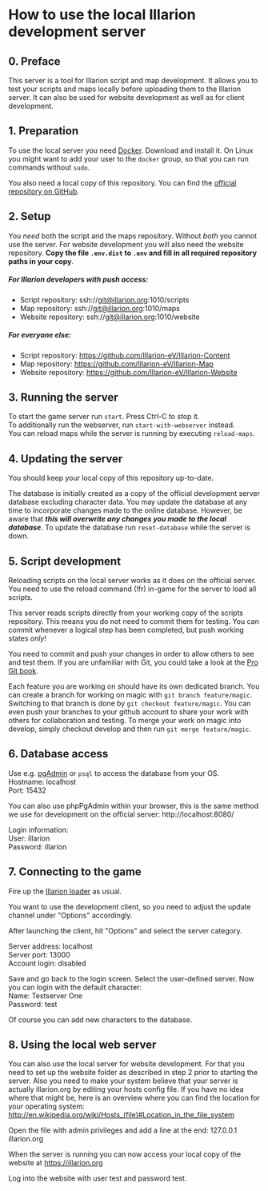 # How to use the local Illarion development server

## 0. Preface

This server is a tool for Illarion script and map development. It allows you to
test your scripts and maps locally before uploading them to the Illarion server. 
It can also be used for website development as well as for client development.

## 1. Preparation

To use the local server you need [Docker](https://www.docker.com). Download and
install it. On Linux you might want to add your user to the `docker` group,
so that you can run commands without `sudo`.

You also need a local copy of this repository. You can find the [official repository on GitHub](https://github.com/Illarion-eV/Illarion-Dev).

## 2. Setup

You _need_ both the script and the maps repository. Without
_both_ you cannot use the server. For website development you will also need the 
website repository.
**Copy the file `.env.dist` to `.env` and fill in all required repository paths in your copy**.

##### For Illarion developers with push access:

* Script repository: ssh://git@illarion.org:1010/scripts
* Map repository: ssh://git@illarion.org:1010/maps
* Website repository: ssh://git@illarion.org:1010/website

##### For everyone else:

* Script repository: https://github.com/Illarion-eV/Illarion-Content
* Map repository: https://github.com/Illarion-eV/Illarion-Map
* Website repository: https://github.com/Illarion-eV/Illarion-Website

## 3. Running the server

To start the game server run `start`. Press Ctrl-C to stop it.  
To additionally run the webserver, run `start-with-webserver` instead.  
You can reload maps while the server is running by executing `reload-maps`.

## 4. Updating the server

You should keep your local copy of this repository up-to-date.

The database is initially created as a copy of the official development server database excluding
character data. You may update the database at any time to incorporate
changes made to the online database. However, be aware that
**_this will overwrite any changes you made to the local database_**.
To update the database run `reset-database` while the server is down.

## 5. Script development

Reloading scripts on the local server works as it does on the official server. 
You need to use the reload command (!fr) in-game for the server to load all scripts.

This server reads scripts directly from your working copy of the
scripts repository. This means you do not need to commit them for testing.
You can commit whenever a logical step has been completed, but
push working states _only_!

You need to commit and push your changes in order to allow others to see and test them.
If you are unfamiliar with Git, you could take a look at the [Pro Git book](https://git-scm.com/book/en/v2).

Each feature you are working on should have its own dedicated branch.
You can create a branch for working on magic with `git branch feature/magic`.
Switching to that branch is done by `git checkout feature/magic`.
You can even push your branches to your github account to share your work with others for collaboration and testing.
To merge your work on magic into develop, simply checkout develop and then run `git merge feature/magic`.

## 6. Database access

Use e.g. [pgAdmin](http://www.pgadmin.org) or `psql` to access the database from your OS.  
Hostname: localhost  
Port: 15432

You can also use phpPgAdmin within your browser, this is the same method we use
for development on the official server: http://localhost:8080/

Login information:  
User: illarion  
Password: illarion

## 7. Connecting to the game

Fire up the [Illarion loader](http://illarion.org/illarion/us_java_download.php) as usual.

You want to use the development client, so you need to adjust the
update channel under "Options" accordingly.

After launching the client, hit "Options" and select the server category.

Server address: localhost  
Server port: 13000  
Account login: disabled

Save and go back to the login screen.
Select the user-defined server.
Now you can login with the default character:  
Name: Testserver One  
Password: test

Of course you can add new characters to the database.

## 8. Using the local web server

You can also use the local server for website development. For that you need to
set up the website folder as described in step 2 prior to starting the server. Also
you need to make your system believe that your server is actually illarion.org by
editing your hosts config file. If you have no idea where that might be, here is
an overview where you can find the location for your operating system:
http://en.wikipedia.org/wiki/Hosts_(file)#Location_in_the_file_system

Open the file with admin privileges and add a line at the end:
127.0.0.1 illarion.org

When the server is running you can now access your local copy of the website at
https://illarion.org

Log into the website with user test and password test.
